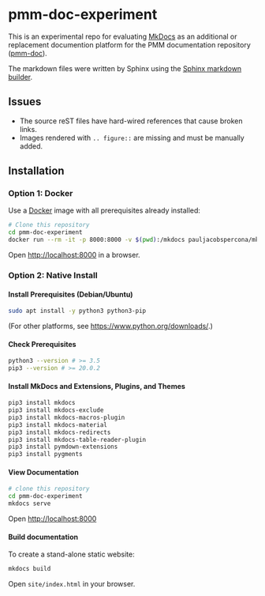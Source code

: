 # pmm-doc-experiment

This is an experimental repo for evaluating [MkDocs](https://www.mkdocs.org/)
as an additional or replacement documention platform for the
PMM documentation repository ([pmm-doc](https://github.com/percona/pmm-doc)).

The markdown files were written by Sphinx using the
[Sphinx markdown builder](https://pypi.org/project/sphinx-markdown-builder/).

## Issues

- The source reST files have hard-wired references that cause broken links.
- Images rendered with `.. figure::` are missing and must be manually added. 

## Installation

### Option 1: Docker

Use a [Docker](https://docs.docker.com/engine/install/) image with all prerequisites already installed:

```bash
# Clone this repository
cd pmm-doc-experiment
docker run --rm -it -p 8000:8000 -v $(pwd):/mkdocs pauljacobspercona/mkdocs-showcase
```

Open <http://localhost:8000> in a browser.

### Option 2: Native Install

#### Install Prerequisites (Debian/Ubuntu)
   
```bash
sudo apt install -y python3 python3-pip
```

(For other platforms, see <https://www.python.org/downloads/>.)

#### Check Prerequisites

```bash
python3 --version # >= 3.5
pip3 --version # >= 20.0.2
```

#### Install MkDocs and Extensions, Plugins, and Themes

```bash
pip3 install mkdocs
pip3 install mkdocs-exclude
pip3 install mkdocs-macros-plugin
pip3 install mkdocs-material
pip3 install mkdocs-redirects
pip3 install mkdocs-table-reader-plugin
pip3 install pymdown-extensions
pip3 install pygments
```

#### View Documentation

```bash
# clone this repository
cd pmm-doc-experiment
mkdocs serve
```

Open <http://localhost:8000>

#### Build documentation

To create a stand-alone static website:

```bash
mkdocs build
```

Open `site/index.html` in your browser.
